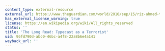 ```yaml
---
content_type: external-resource
external_url: https://www.theguardian.com/world/2016/sep/15/riz-ahmed-typecast-as-a-terrorist
has_external_license_warning: true
license: https://en.wikipedia.org/wiki/All_rights_reserved
status: ''
title: 'The Long Read: Typecast as a Terrorist'
uid: 96fd790d-abc0-46bc-a4f8-22a8b6e4a141
wayback_url: ''
---
```

